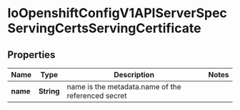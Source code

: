 
# IoOpenshiftConfigV1APIServerSpecServingCertsServingCertificate

## Properties
Name | Type | Description | Notes
------------ | ------------- | ------------- | -------------
**name** | **String** | name is the metadata.name of the referenced secret | 



